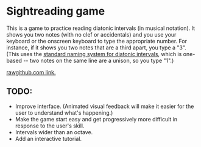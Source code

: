 Sightreading game
=================

This is a game to practice reading diatonic intervals (in musical
notation).  It shows you two notes (with no clef or accidentals) and you
use your keyboard or the onscreen keyboard to type the appropriate
number.  For instance, if it shows you two notes that are a third apart,
you type a "3".  (This uses the [standard naming system for diatonic
intervals](https://en.wikipedia.org/wiki/Interval_%28music%29#Number),
which is one-based -- two notes on the same line are a unison, so you
type "1".)

[rawgithub.com
link.](https://rawgithub.com/arundelo/sightreading/master/index.html)

TODO:
-----

- Improve interface.  (Animated visual feedback will make it easier for the
  user to understand what's happening.)
- Make the game start easy and get progressively more difficult in response to
  the user's skill.
- Intervals wider than an octave.
- Add an interactive tutorial.
